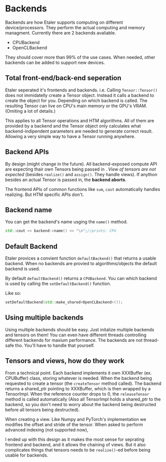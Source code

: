 # Backends

Backends are how Etaler supports computing on different device/processors. They perform the actual computing and memory managment. Currently there are 2 backends avaliable.

* CPUBackend
* OpenCLBackend

They should cover more than 99% of the use cases. When needed, other backends can be added to support new devices.

## Total front-end/back-end seperation

Etaler seperated it's frontends and backends. i.e. Calling `Tensor::Tensor()` does not immidatelly create a Tensor object. Instead it calls a backend to create the object for you. Depending on which backend is called. The resulting Tensor can live on CPU's main memory or the GPU's VRAM. (Omiting a lot of details.)

This applies to all Tensor operations and HTM algorithms. All of them are provided by a backend and the Tensor object only calculates what backend-indipendent parameters are needed to generate correct result. Allowing a very simple way to have a Tensor running anywhere.

## Backend APIs

By design (might change in the future). All backend-exposed compute API are expecting thair own Tensors being passed in . _View of tensors are not expected_ (besides `realize()` and `assign()`. They handle views). If anython besides an actual Tensor is passed in, the **backend aborts**.

The frontend APIs of common functions like `sum`, `cast` automatically handles realizing. But HTM specific APIs don't.

## Backend name

You can get the backend's name usging the `name()` method.

```C++
std::cout << backend->name() << "\n";//prints: CPU
```

## Default Backend

Etaler provices a convient function `defaultBackend()` that returns a usable backend.
When no backends are provied to algorithms/objects the default backend is used.

By default `defaultBackend()` returns a `CPUBackend`. You can which backend is used by calling the `setDefaultBackend()` function.

Like so:

```C++
setDefaultBackend(std::make_shared<OpenCLBackend>());
```

## Using multiple backends

Using multiple backends should be easy. Just initalize multiple backends and tensors on them! You can even have different threads controlling different backends for maxium performance. The backends are not thread-safe tho. You'll have to handle that yourself.

## Tensors and views, how do they work

From a technical point. Each backend implements it own XXXBuffer (ex. CPUBuffer) class, storing whatever is needed. When the backend being requested to create a tensor (the `createTensor` method called). The backend returns a shared_ptr pointing to XXXBuffer, which is then wrapped by a TensorImpl. When the reference counter drops to 0, the `releaseTensor` method is called automatically (Also all TensorImpl holds a shared_ptr to the backend, so you don't need to worry about the backend being destructed before all tensors being destructed).

When creating a view. Like Numpy and PyTorch's implementation we modifies the offset and stride of the tensor. When asked to perform advanced indexing (not supported now), 

I ended up with this design as it makes the most sense for seprating frontend and backend, and it allows the chaining of views. But it also complicates things that tensors needs to be `realize()`-ed before being usable for backends.